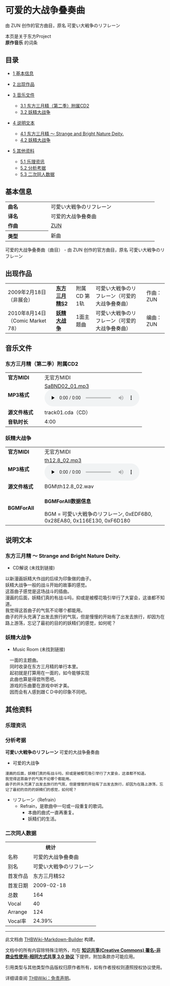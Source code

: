 # 可爱的大战争叠奏曲

<!-- source html: G:\repos\THBWiki-Markdown-Builder\THBWikiMarkdown\Temp\main\0\0b\ns0%3A%E5%8F%AF%E7%88%B1%E7%9A%84%E5%A4%A7%E6%88%98%E4%BA%89%E5%8F%A0%E5%A5%8F%E6%9B%B2.html -->

由 ZUN 创作的官方曲目，原名 可愛い大戦争のリフレーン

本页是关于东方Project  
 **原作音乐** 的词条

## 目录

- [1 基本信息](#基本信息)
- [2 出现作品](#出现作品)
- [3 音乐文件](#音乐文件)

  - [3.1 东方三月精（第二季）附属CD2](#东方三月精（第二季）附属CD2)
  - [3.2 妖精大战争](#妖精大战争)



- [4 说明文本](#说明文本)

  - [4.1 东方三月精 ～ Strange and Bright Nature Deity.](#东方三月精_～_Strange_and_Bright_Nature_Deity.)
  - [4.2 妖精大战争](#妖精大战争_2)



- [5 其他资料](#其他资料)

  - [5.1 乐理资讯](#乐理资讯)
  - [5.2 分析考据](#分析考据)
  - [5.3 二次同人数据](#二次同人数据)








## 基本信息

<table><tbody><tr><td style="width:120px"><b>曲名</b></td><td style="width:320px">可愛い大戦争のリフレーン</td></tr><tr><td><b>译名</b></td><td>可爱的大战争叠奏曲</td></tr><tr><td><b>作曲</b></td><td><a href="./ZUN.md" title="ZUN">ZUN</a></td></tr><tr><th style="text-align: left;"><b>类型</b></th><td>新曲</td></tr></tbody></table>

可爱的大战争叠奏曲（曲目） - 由 ZUN 创作的官方曲目，原名 可愛い大戦争のリフレーン

## 出现作品

<table>
<tbody><tr><td>2009年2月18日（非展会）</td><td><b><a href="./东方三月精S.md" class="mw-redirect" title="东方三月精S">东方三月精S</a>2</b></td><td>附属CD 第1轨</td><td style="padding-left:5px;">可愛い大戦争のリフレーン（可爱的大战争叠奏曲）</td><td style="padding-left:10px;">作曲：ZUN</td></tr>
<tr><td>2010年8月14日（Comic Market 78）</td><td><b><a href="./妖精大战争.md" title="妖精大战争">妖精大战争</a></b></td><td>1面主题曲</td><td style="padding-left:5px;">可愛い大戦争のリフレーン（可爱的大战争叠奏曲）</td><td style="padding-left:10px;">编曲：ZUN</td></tr>
</tbody></table>



## 音乐文件

### 东方三月精（第二季）附属CD2

<table><tbody><tr class="mw-empty-elt"></tr><tr><td width="100"><b>官方MIDI</b></td><td>无官方MIDI</td></tr><tr><td><b>MP3格式</b></td><td><a href="./文件-SaBND02_01.mp3.md" title="文件:SaBND02 01.mp3">SaBND02_01.mp3</a><br><audio src="https://upload.thwiki.cc/c/cb/SaBND02_01.mp3" loop="" controls="" preload="none"></audio></td></tr><tr><td><b>源文件格式</b></td><td>track01.cda（CD）</td></tr><tr><td><b>音轨时长</b></td><td>4:00</td></tr></tbody></table>



### 妖精大战争

<table><tbody><tr class="mw-empty-elt"></tr><tr><td width="100"><b>官方MIDI</b></td><td>无官方MIDI</td></tr><tr><td><b>MP3格式</b></td><td><a href="./文件-th12.8_02.mp3.md" title="文件:th12.8 02.mp3">th12.8_02.mp3</a><br><audio src="https://upload.thwiki.cc/9/90/th12.8_02.mp3" loop="" controls="" preload="none"></audio></td></tr><tr><td><b>源文件格式</b></td><td>BGM\th12.8_02.wav</td></tr><tr><td><b>BGMForAll</b></td><td><div class="mw-collapsible mw-collapsed">
<p><b>BGMForAll数据信息</b>
</p>
<div class="mw-collapsible-content">BGM = 可愛い大戦争のリフレーン, 0xEDF6B0, 0x28EA80, 0x116E130, 0xF6D180</div>
</div>
</td></tr></tbody></table>



## 说明文本

### 东方三月精 ～ Strange and Bright Nature Deity.
- CD解说 (未找到链接)

以新漫画妖精大作战的后续为印象做的曲子。  
妖精大战争一般的战斗开始的故事的感觉。  
这首曲子感觉是这场战斗的插曲。  
漫画的后面，妖精们真的有战斗吗，抑或是被樱花吸引举行了大宴会，这谁都不知道。  
我觉得这首曲子的气氛不论哪个都能用。  
曲子的开头充满了出发去旅行的气氛，但是慢慢的开始有了出发去旅行，却因为在路上游荡，忘记了最初的目的的妖精们的感觉，如何呢？

### 妖精大战争
- Music Room (未找到链接)

　一面的主题曲。  
　同时收录在东方三月精的单行本里。  
　起初就是打算用在一面的，如今能够实现  
　此曲也算是得尝所愿吧。  
　游戏的乐曲要在游戏中听才美。  
　因而会有人感到跟ＣＤ中的印象不同吧。

## 其他资料

### 乐理资讯

### 分析考据
  
 **可愛い大戦争のリフレーン**  可爱的大战争叠奏曲
  

- 可爱的大战争

```
漫画的后面，妖精们真的有战斗吗，抑或是被樱花吸引举行了大宴会，这谁都不知道。  
我觉得这首曲子的气氛不论哪个都能用。  
曲子的开头充满了出发去旅行的气氛，但是慢慢的开始有了出发去旅行，却因为在路上游荡，忘记了最初的目的的妖精们的感觉，如何呢？
```

- リフレーン（Refrain）
  - Refrain，是歌曲中一句或一段重复的歌词。
    - 本曲的曲式一直再重复。
    - 妖精们的生活。




### 二次同人数据

<table><tbody><tr><th colspan="2">统计</th></tr>
<tr><td>名称</td><td>可爱的大战争叠奏曲</td></tr>
<tr><td>别名</td><td>可愛い大戦争のリフレーン</td></tr>
<tr><td>首发作品</td><td>东方三月精S2</td></tr>
<tr><td>首发日期</td><td>2009-02-18</td></tr>
<tr><td>总数</td><td>164</td></tr>
<tr><td>Vocal</td><td>40</td></tr>
<tr><td>Arrange</td><td>124</td></tr>
<tr><td>Vocal率</td><td>24.39%</td></tr>
</tbody></table>




  
  

  





---

此文档由 [THBWiki-Markdown-Builder](https://github.com/Delsin-Yu/THBWiki-Markdown-Builder) 构建。

文档中的所有内容除特殊注明外，均在 [**知识共享(Creative Commons) 署名-非商业性使用-相同方式共享 3.0 协议**](https://creativecommons.org/licenses/by-sa/3.0/deed.zh-hans) 下提供，附加条款亦可能应用。

引用类型与其他类型作品版权归原作者所有，如有作者授权则遵照授权协议使用。

详细请查阅 [THBWiki：免责声明](https://thbwiki.cc/THBWiki:%E5%85%8D%E8%B4%A3%E5%A3%B0%E6%98%8E)。

